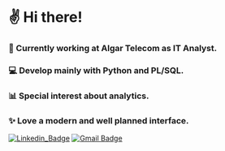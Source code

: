# ✌ Hi there!

### 💼 Currently working at Algar Telecom as IT Analyst.
### 💻 Develop mainly with Python and PL/SQL.
### 📊 Special interest about analytics.
### ✨ Love a modern and well planned interface.

[![Linkedin_Badge](http://img.shields.io/badge/-LinkedIn-%230077B5?style=for-the-badge&logo=linkedin)](https://www.linkedin.com/in/gabrielqn/)
[![Gmail Badge](https://img.shields.io/badge/-gabrielquenu@gmail.com-%23D14836?style=for-the-badge&logo=gmail&logoColor=white&link=mailto:gabrielquenu@gmail.com)](mailto:gabrielquenu@gmail.com)


<!--
**GabrielQueirozNunes/GabrielQueirozNunes** is a ✨ _special_ ✨ repository because its `README.md` (this file) appears on your GitHub profile.

Here are some ideas to get you started:

- 🔭 I’m currently working on ...
- 🌱 I’m currently learning ...
- 👯 I’m looking to collaborate on ...
- 🤔 I’m looking for help with ...
- 💬 Ask me about ...
- 📫 How to reach me: ...
- 😄 Pronouns: ...
- ⚡ Fun fact: ...
-->
